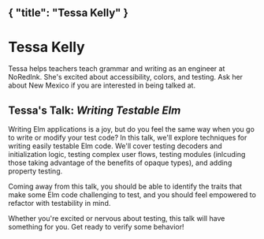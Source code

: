 {
    "title": "Tessa Kelly"
}
---

# Tessa Kelly

Tessa helps teachers teach grammar and writing as an engineer at NoRedInk. She's excited about accessibility, colors, and testing. Ask her about New Mexico if you are interested in being talked at.

## Tessa's Talk: *Writing Testable Elm*

Writing Elm applications is a joy, but do you feel the same way when you go to write or modify your test code? In this talk, we'll explore techniques for writing easily testable Elm code. We'll cover testing decoders and initialization logic, testing complex user flows, testing modules (inlcuding those taking advantage of the benefits of opaque types), and adding property testing.

Coming away from this talk, you should be able to identify the traits that make some Elm code challenging to test, and you should feel empowered to refactor with testability in mind.

Whether you're excited or nervous about testing, this talk will have something for you. Get ready to verify some behavior!
